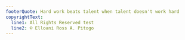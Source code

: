 ```yaml
---
footerQuote: Hard work beats talent when talent doesn't work hard
copyrightText:
  line1: All Rights Reserved test
  line2: © Elloani Ross A. Pitogo
---
```

